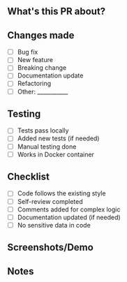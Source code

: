 ## What's this PR about?

<!-- Brief description of what you changed and why -->

## Changes made

- [ ] Bug fix
- [ ] New feature  
- [ ] Breaking change
- [ ] Documentation update
- [ ] Refactoring
- [ ] Other: ___________

## Testing

- [ ] Tests pass locally
- [ ] Added new tests (if needed)
- [ ] Manual testing done
- [ ] Works in Docker container

## Checklist

- [ ] Code follows the existing style
- [ ] Self-review completed
- [ ] Comments added for complex logic
- [ ] Documentation updated (if needed)
- [ ] No sensitive data in code

## Screenshots/Demo

<!-- Add screenshots or demo links if relevant -->

## Notes

<!-- Anything else reviewers should know? -->

